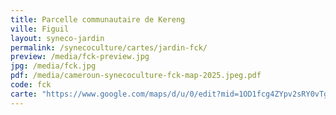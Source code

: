 ```yaml
---
title: Parcelle communautaire de Kereng
ville: Figuil
layout: syneco-jardin
permalink: /synecoculture/cartes/jardin-fck/
preview: /media/fck-preview.jpg
jpg: /media/fck.jpg
pdf: /media/cameroun-synecoculture-fck-map-2025.jpeg.pdf
code: fck
carte: "https://www.google.com/maps/d/u/0/edit?mid=1OD1fcg4ZYpv2sRY0vTgWqwvDEmE3EgI&ll=9.80652382500472%2C13.98870511336137&z=21"
---
```

